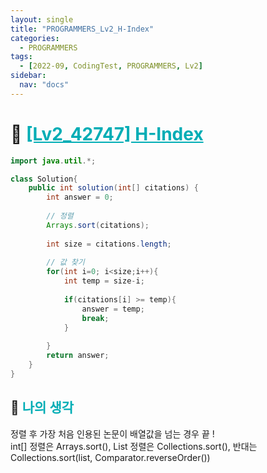 ```yaml
---
layout: single
title: "PROGRAMMERS_Lv2_H-Index"
categories:
  - PROGRAMMERS
tags:
  - [2022-09, CodingTest, PROGRAMMERS, Lv2]
sidebar:
  nav: "docs"
---
```


# 📁 <b><a style="color:#00adb5" href="https://programmers.co.kr/learn/courses/30/lessons/42747" target=_blank>[Lv2_42747] H-Index</a></b>

```java
import java.util.*;

class Solution{
    public int solution(int[] citations) {
        int answer = 0;
        
        // 정렬
        Arrays.sort(citations);
        
        int size = citations.length;
        
        // 값 찾기
        for(int i=0; i<size;i++){
            int temp = size-i;
            
            if(citations[i] >= temp){
                answer = temp;
                break;
            }
            
        }
        return answer;
    }
}
```

## 🤔 <b><a style="color:#00adb5">나의 생각</a></b>

정렬 후 가장 처음 인용된 논문이 배열값을 넘는 경우 끝 !<br>
int[] 정렬은 Arrays.sort(), List 정렬은 Collections.sort(), 반대는 Collections.sort(list, Comparator.reverseOrder())